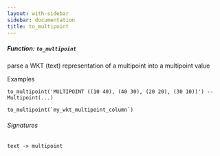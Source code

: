 ```yaml
---
layout: with-sidebar
sidebar: documentation
title: to_multipoint
---
```


##### Function: `to_multipoint`
parse a WKT (text) representation of a multipoint into a multipoint value

  Examples

    to_multipoint('MULTIPOINT ((10 40), (40 30), (20 20), (30 10))') -- Multipoint(...)

    to_multipoint(`my_wkt_multipoint_column`)

###### Signatures
    text -> multipoint

